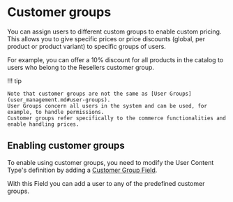 # Customer groups

You can assign users to different custom groups to enable custom pricing.
This allows you to give specific prices or price discounts (global, per product or product variant)
to specific groups of users.

For example, you can offer a 10% discount for all products in the catalog to users who belong to the Resellers customer group.

!!! tip

    Note that customer groups are not the same as [User Groups](user_management.md#user-groups).
    User Groups concern all users in the system and can be used, for example, to handle permissions.
    Customer groups refer specifically to the commerce functionalities and enable handling prices.

## Enabling customer groups

To enable using customer groups, you need to modify the User Content Type's definition
by adding a [Customer Group Field](../../api/field_types_reference/customergroupfield.md).

With this Field you can add a user to any of the predefined customer groups.
